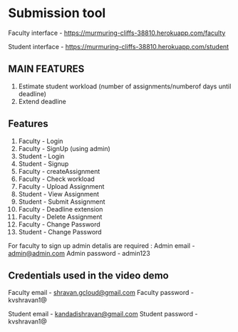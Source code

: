 # Submission tool
Faculty interface - https://murmuring-cliffs-38810.herokuapp.com/faculty

Student interface - https://murmuring-cliffs-38810.herokuapp.com/student


## MAIN FEATURES
1) Estimate student workload (number of assignments/numberof days until deadline)
2) Extend deadline
## Features
1) Faculty - Login
2) Faculty - SignUp (using admin)
3) Student - Login
4) Student - Signup
5) Faculty - createAssignment
6) Faculty - Check workload
7) Faculty - Upload Assignment
8) Student - View Assignment
9) Student - Submit Assignment
10) Faculty - Deadline extension
11) Faculty - Delete Assignment
12) Faculty - Change Password
13) Student - Change Password 

For faculty to sign up admin detalis are required :
  Admin email - admin@admin.com
  Admin password - admin123

## Credentials used in the video demo

Faculty email - shravan.gcloud@gmail.com
Faculty password - kvshravan1@

Student email - kandadishravan@gmail.com
Student password - kvshravan1@

